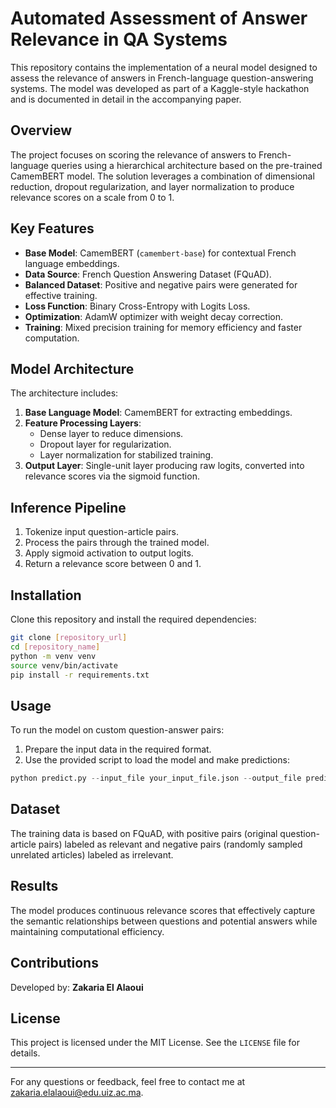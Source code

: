 # Automated Assessment of Answer Relevance in QA Systems

This repository contains the implementation of a neural model designed to assess the relevance of answers in French-language question-answering systems. The model was developed as part of a Kaggle-style hackathon and is documented in detail in the accompanying paper.

## Overview

The project focuses on scoring the relevance of answers to French-language queries using a hierarchical architecture based on the pre-trained CamemBERT model. The solution leverages a combination of dimensional reduction, dropout regularization, and layer normalization to produce relevance scores on a scale from 0 to 1.

## Key Features

- **Base Model**: CamemBERT (`camembert-base`) for contextual French language embeddings.
- **Data Source**: French Question Answering Dataset (FQuAD).
- **Balanced Dataset**: Positive and negative pairs were generated for effective training.
- **Loss Function**: Binary Cross-Entropy with Logits Loss.
- **Optimization**: AdamW optimizer with weight decay correction.
- **Training**: Mixed precision training for memory efficiency and faster computation.

## Model Architecture

The architecture includes:

1. **Base Language Model**: CamemBERT for extracting embeddings.
2. **Feature Processing Layers**:
   - Dense layer to reduce dimensions.
   - Dropout layer for regularization.
   - Layer normalization for stabilized training.
3. **Output Layer**: Single-unit layer producing raw logits, converted into relevance scores via the sigmoid function.

## Inference Pipeline

1. Tokenize input question-article pairs.
2. Process the pairs through the trained model.
3. Apply sigmoid activation to output logits.
4. Return a relevance score between 0 and 1.

## Installation

Clone this repository and install the required dependencies:

```bash
git clone [repository_url]
cd [repository_name]
python -m venv venv
source venv/bin/activate
pip install -r requirements.txt
```

## Usage

To run the model on custom question-answer pairs:

1. Prepare the input data in the required format.
2. Use the provided script to load the model and make predictions:

```python
python predict.py --input_file your_input_file.json --output_file predictions.json
```

## Dataset

The training data is based on FQuAD, with positive pairs (original question-article pairs) labeled as relevant and negative pairs (randomly sampled unrelated articles) labeled as irrelevant.

## Results

The model produces continuous relevance scores that effectively capture the semantic relationships between questions and potential answers while maintaining computational efficiency.

## Contributions

Developed by: **Zakaria El Alaoui**

## License

This project is licensed under the MIT License. See the `LICENSE` file for details.

---

For any questions or feedback, feel free to contact me at zakaria.elalaoui@edu.uiz.ac.ma.
